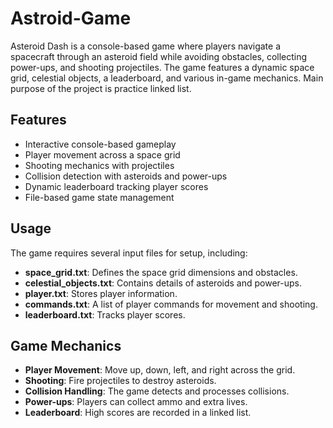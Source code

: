 # Astroid-Game

Asteroid Dash is a console-based game where players navigate a spacecraft through an asteroid field while avoiding obstacles, collecting power-ups, and shooting projectiles. The game features a dynamic space grid, celestial objects, a leaderboard, and various in-game mechanics. Main purpose of the project is practice linked list.

## Features
- Interactive console-based gameplay
- Player movement across a space grid
- Shooting mechanics with projectiles
- Collision detection with asteroids and power-ups
- Dynamic leaderboard tracking player scores
- File-based game state management

## Usage
The game requires several input files for setup, including:
- **space_grid.txt**: Defines the space grid dimensions and obstacles.
- **celestial_objects.txt**: Contains details of asteroids and power-ups.
- **player.txt**: Stores player information.
- **commands.txt**: A list of player commands for movement and shooting.
- **leaderboard.txt**: Tracks player scores.

## Game Mechanics
- **Player Movement**: Move up, down, left, and right across the grid.
- **Shooting**: Fire projectiles to destroy asteroids.
- **Collision Handling**: The game detects and processes collisions.
- **Power-ups**: Players can collect ammo and extra lives.
- **Leaderboard**: High scores are recorded in a linked list.

